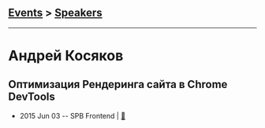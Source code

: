 ## [Events](../README.md) > [Speakers](../speakers.md)
---

# Андрей Косяков

## Оптимизация Рендеринга сайта в Chrome DevTools
- 2015 Jun 03 -- SPB Frontend  | [:notebook:](https://docs.google.com/presentation/d/1R1RtMk5b16m3mA3SEsJ7Upktc6a7skphuyUsiLoAsiE/edit#slide=id.p)  
